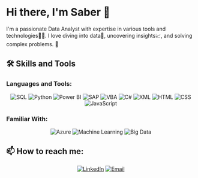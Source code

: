 # Hi there, I'm Saber 👋

I'm a passionate Data Analyst with expertise in various tools and technologies👨‍💻. I love diving into data🧠, uncovering insights📈, and solving complex problems. 🚀

## 🛠 Skills and Tools

### Languages and Tools:
<p align="center">
  <img src="https://img.shields.io/badge/SQL-CC2927?style=for-the-badge&logo=microsoft-sql-server&logoColor=white" alt="SQL"/>
  <img src="https://img.shields.io/badge/Python-3776AB?style=for-the-badge&logo=python&logoColor=white" alt="Python"/>
  <img src="https://img.shields.io/badge/Power%20BI-F2C811?style=for-the-badge&logo=power-bi&logoColor=black" alt="Power BI"/>
  <img src="https://img.shields.io/badge/SAP-0FAAFF?style=for-the-badge&logo=sap&logoColor=white" alt="SAP"/>
  <img src="https://img.shields.io/badge/VBA-217346?style=for-the-badge&logo=microsoft-excel&logoColor=white" alt="VBA"/>
  <img src="https://img.shields.io/badge/C%23-239120?style=for-the-badge&logo=c-sharp&logoColor=white" alt="C#"/>
  <img src="https://img.shields.io/badge/XML-FF6600?style=for-the-badge&logo=xml&logoColor=white" alt="XML"/>
  <img src="https://img.shields.io/badge/HTML-E34F26?style=for-the-badge&logo=html5&logoColor=white" alt="HTML"/>
  <img src="https://img.shields.io/badge/CSS-1572B6?style=for-the-badge&logo=css3&logoColor=white" alt="CSS"/>
  <img src="https://img.shields.io/badge/JavaScript-F7DF1E?style=for-the-badge&logo=javascript&logoColor=black" alt="JavaScript"/>
</p>

### Familiar With:
<p align="center">
  <img src="https://img.shields.io/badge/Azure-0078D4?style=for-the-badge&logo=microsoft-azure&logoColor=white" alt="Azure"/>
  <img src="https://img.shields.io/badge/Machine%20Learning-102230?style=for-the-badge&logo=machine-learning&logoColor=white" alt="Machine Learning"/>
  <img src="https://img.shields.io/badge/Big%20Data-3EAAAF?style=for-the-badge&logo=big-data&logoColor=white" alt="Big Data"/>
</p>


## 📫 How to reach me:
<p align="center">
  <a href="https://www.linkedin.com/in/saber-gammaoui/"><img src="https://img.shields.io/badge/LinkedIn-0077B5?style=for-the-badge&logo=linkedin&logoColor=white" alt="LinkedIn"/></a>
  <a href="mailto:saber.gammaoui5@gmail.com"><img src="https://img.shields.io/badge/Email-D14836?style=for-the-badge&logo=gmail&logoColor=white" alt="Email"/></a>
</p>

